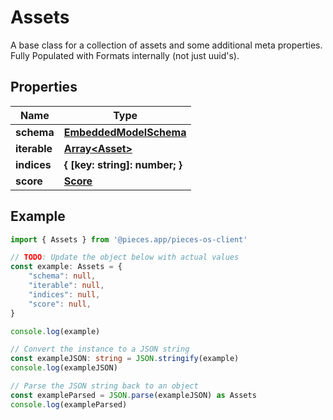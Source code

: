 
# Assets

A base class for a collection of assets and some additional meta properties. Fully Populated with Formats internally (not just uuid\'s).

## Properties

Name | Type
------------ | -------------
**schema** | [**EmbeddedModelSchema**](EmbeddedModelSchema)
**iterable** | [**Array&lt;Asset&gt;**](Asset)
**indices** | **\{ [key: string]: number; \}**
**score** | [**Score**](Score)

## Example

```typescript
import { Assets } from '@pieces.app/pieces-os-client'

// TODO: Update the object below with actual values
const example: Assets = {
    "schema": null,
    "iterable": null,
    "indices": null,
    "score": null,
}

console.log(example)

// Convert the instance to a JSON string
const exampleJSON: string = JSON.stringify(example)
console.log(exampleJSON)

// Parse the JSON string back to an object
const exampleParsed = JSON.parse(exampleJSON) as Assets
console.log(exampleParsed)
```


